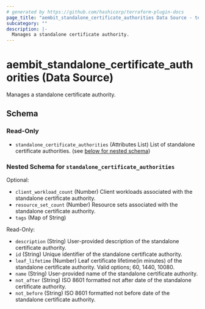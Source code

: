 ```yaml
---
# generated by https://github.com/hashicorp/terraform-plugin-docs
page_title: "aembit_standalone_certificate_authorities Data Source - terraform-provider-aembit"
subcategory: ""
description: |-
  Manages a standalone certificate authority.
---
```


# aembit_standalone_certificate_authorities (Data Source)

Manages a standalone certificate authority.



<!-- schema generated by tfplugindocs -->
## Schema

### Read-Only

- `standalone_certificate_authorities` (Attributes List) List of standalone certificate authorities. (see [below for nested schema](#nestedatt--standalone_certificate_authorities))

<a id="nestedatt--standalone_certificate_authorities"></a>
### Nested Schema for `standalone_certificate_authorities`

Optional:

- `client_workload_count` (Number) Client workloads associated with the standalone certificate authority.
- `resource_set_count` (Number) Resource sets associated with the standalone certificate authority.
- `tags` (Map of String)

Read-Only:

- `description` (String) User-provided description of the standalone certificate authority.
- `id` (String) Unique identifier of the standalone certificate authority.
- `leaf_lifetime` (Number) Leaf certificate lifetime(in minutes) of the standalone certificate authority. Valid options; 60, 1440, 10080.
- `name` (String) User-provided name of the standalone certificate authority.
- `not_after` (String) ISO 8601 formatted not after date of the standalone certificate authority.
- `not_before` (String) ISO 8601 formatted not before date of the standalone certificate authority.
